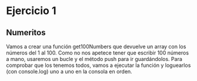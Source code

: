 # Ejercicio 1

## Numeritos

Vamos a crear una función get100Numbers que devuelve un array con los números del 1 al 100. Como no nos apetece tener que escribir 100 números a mano, usaremos un bucle y el método push para ir guardándolos. Para comprobar que los tenemos todos, vamos a ejecutar la función y loguearlos (con console.log) uno a uno en la consola en orden.
